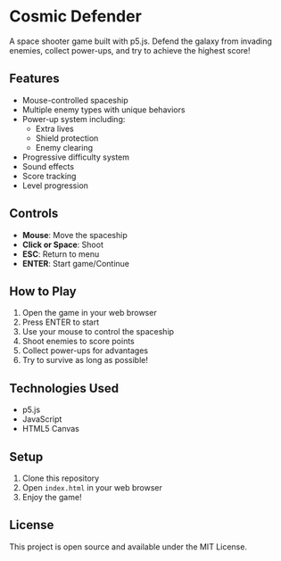 # Cosmic Defender

A space shooter game built with p5.js. Defend the galaxy from invading enemies, collect power-ups, and try to achieve the highest score!

## Features

- Mouse-controlled spaceship
- Multiple enemy types with unique behaviors
- Power-up system including:
  - Extra lives
  - Shield protection
  - Enemy clearing
- Progressive difficulty system
- Sound effects
- Score tracking
- Level progression

## Controls

- **Mouse**: Move the spaceship
- **Click or Space**: Shoot
- **ESC**: Return to menu
- **ENTER**: Start game/Continue

## How to Play

1. Open the game in your web browser
2. Press ENTER to start
3. Use your mouse to control the spaceship
4. Shoot enemies to score points
5. Collect power-ups for advantages
6. Try to survive as long as possible!

## Technologies Used

- p5.js
- JavaScript
- HTML5 Canvas

## Setup

1. Clone this repository
2. Open `index.html` in your web browser
3. Enjoy the game!

## License

This project is open source and available under the MIT License. 